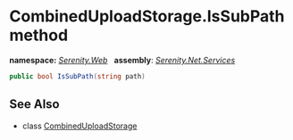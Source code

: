# CombinedUploadStorage.IsSubPath method
**namespace:** *[Serenity.Web](../../README.md#serenity.web-namespace)*   **assembly**: *[Serenity.Net.Services](../../README.md)*

```csharp
public bool IsSubPath(string path)
```

## See Also

* class [CombinedUploadStorage](../CombinedUploadStorage.md)